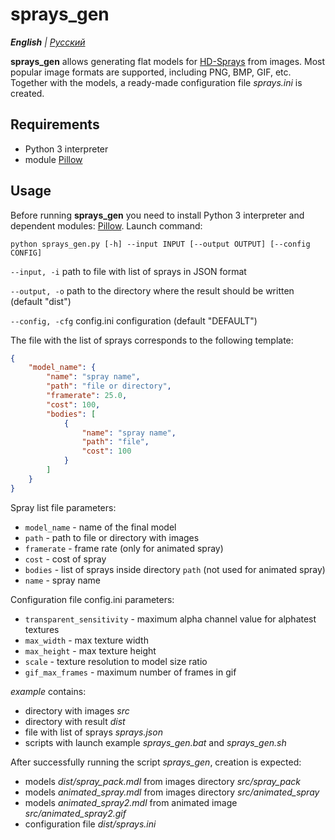 # sprays_gen

_**English** | [Русский](README.ru.md)_

**sprays_gen** allows generating flat models for [HD-Sprays](https://github.com/Next21Team/HD-Sprays) from images. Most popular image formats are supported, including PNG, BMP, GIF, etc. Together with the models, a ready-made configuration file *sprays.ini* is created.

## Requirements
* Python 3 interpreter
* module [Pillow](https://pillow.readthedocs.io/en/stable/)

## Usage
Before running **sprays_gen** you need to install Python 3 interpreter and dependent modules: [Pillow](https://pillow.readthedocs.io/en/stable/). Launch command:

```python sprays_gen.py [-h] --input INPUT [--output OUTPUT] [--config CONFIG]```

`--input, -i` path to file with list of sprays in JSON format

`--output, -o` path to the directory where the result should be written (default "dist")

`--config, -cfg` config.ini configuration (default "DEFAULT")

The file with the list of sprays corresponds to the following template:
```json
{
	"model_name": {
		"name": "spray name",
		"path": "file or directory",
		"framerate": 25.0,
		"cost": 100,
		"bodies": [
			{
				"name": "spray name",
				"path": "file",
				"cost": 100
			}
		]
	}
}
```

Spray list file parameters:
* `model_name` - name of the final model
* `path` - path to file or directory with images
* `framerate` - frame rate (only for animated spray)
* `cost` - cost of spray
* `bodies` - list of sprays inside directory `path` (not used for animated spray)
* `name` - spray name

Configuration file config.ini parameters:
* `transparent_sensitivity` - maximum alpha channel value for alphatest textures
* `max_width` - max texture width
* `max_height` - max texture height
* `scale` - texture resolution to model size ratio
* `gif_max_frames` - maximum number of frames in gif

*example* contains:
* directory with images *src*
* directory with result *dist*
* file with list of sprays *sprays.json*
* scripts with launch example *sprays_gen.bat* and *sprays_gen.sh*

After successfully running the script *sprays_gen*, creation is expected:
* models *dist/spray_pack.mdl* from images directory *src/spray_pack*
* models *animated_spray.mdl* from images directory *src/animated_spray*
* models *animated_spray2.mdl* from animated image *src/animated_spray2.gif*
* configuration file *dist/sprays.ini*
